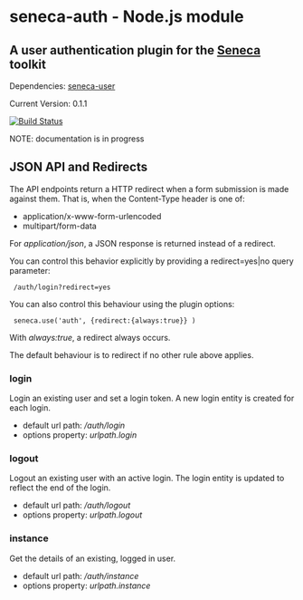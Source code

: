 # seneca-auth - Node.js module

## A user authentication plugin for the [Seneca](/rjrodger/seneca) toolkit

Dependencies: [seneca-user](/rjrodger/seneca-user)

Current Version: 0.1.1

[![Build Status](https://secure.travis-ci.org/rjrodger/seneca-auth.png?a)](http://travis-ci.org/rjrodger/seneca-auth)

NOTE: documentation is in progress



## JSON API and Redirects

The API endpoints return a HTTP redirect when a form submission is
made against them. That is, when the Content-Type header is one of:

   * application/x-www-form-urlencoded
   * multipart/form-data

For _application/json_, a JSON response is returned instead of a redirect.

You can control this behavior explicitly by providing a redirect=yes|no query parameter:

     /auth/login?redirect=yes

You can also control this behaviour using the plugin options:

     seneca.use('auth', {redirect:{always:true}} )

With _always:true_, a redirect always occurs.

The default behaviour is to redirect if no other rule above applies.


### login

Login an existing user and set a login token. A new login entity is created for each login.

   * default url path: _/auth/login_
   * options property: _urlpath.login_



### logout

Logout an existing user with an active login. The login entity is updated to reflect the end of the login.

   * default url path: _/auth/logout_
   * options property: _urlpath.logout_



### instance

Get the details of an existing, logged in user.

   * default url path: _/auth/instance_
   * options property: _urlpath.instance_




 



